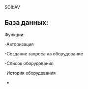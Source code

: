 
SOIbAV

База данных:
-

Функции:

-Авторизация

-Создание запроса на оборудование

-Список оборудования

-История оборудования

-
